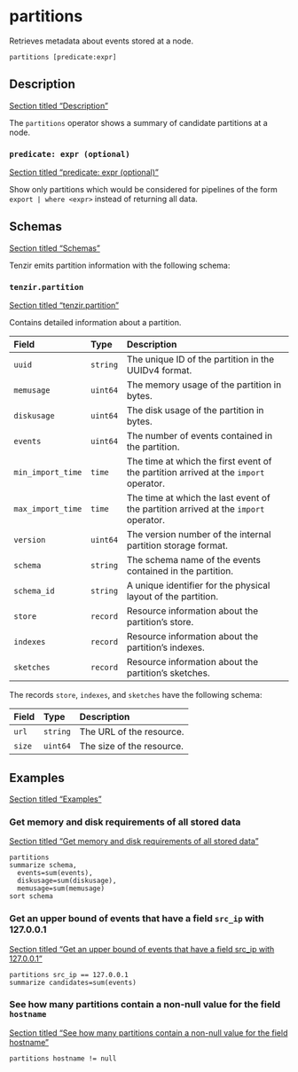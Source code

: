 # partitions

Retrieves metadata about events stored at a node.

```tql
partitions [predicate:expr]
```

## Description

[Section titled “Description”](#description)

The `partitions` operator shows a summary of candidate partitions at a node.

### `predicate: expr (optional)`

[Section titled “predicate: expr (optional)”](#predicate-expr-optional)

Show only partitions which would be considered for pipelines of the form `export | where <expr>` instead of returning all data.

## Schemas

[Section titled “Schemas”](#schemas)

Tenzir emits partition information with the following schema:

### `tenzir.partition`

[Section titled “tenzir.partition”](#tenzirpartition)

Contains detailed information about a partition.

| Field             | Type     | Description                                                                          |
| :---------------- | :------- | :----------------------------------------------------------------------------------- |
| `uuid`            | `string` | The unique ID of the partition in the UUIDv4 format.                                 |
| `memusage`        | `uint64` | The memory usage of the partition in bytes.                                          |
| `diskusage`       | `uint64` | The disk usage of the partition in bytes.                                            |
| `events`          | `uint64` | The number of events contained in the partition.                                     |
| `min_import_time` | `time`   | The time at which the first event of the partition arrived at the `import` operator. |
| `max_import_time` | `time`   | The time at which the last event of the partition arrived at the `import` operator.  |
| `version`         | `uint64` | The version number of the internal partition storage format.                         |
| `schema`          | `string` | The schema name of the events contained in the partition.                            |
| `schema_id`       | `string` | A unique identifier for the physical layout of the partition.                        |
| `store`           | `record` | Resource information about the partition’s store.                                    |
| `indexes`         | `record` | Resource information about the partition’s indexes.                                  |
| `sketches`        | `record` | Resource information about the partition’s sketches.                                 |

The records `store`, `indexes`, and `sketches` have the following schema:

| Field  | Type     | Description               |
| :----- | :------- | :------------------------ |
| `url`  | `string` | The URL of the resource.  |
| `size` | `uint64` | The size of the resource. |

## Examples

[Section titled “Examples”](#examples)

### Get memory and disk requirements of all stored data

[Section titled “Get memory and disk requirements of all stored data”](#get-memory-and-disk-requirements-of-all-stored-data)

```tql
partitions
summarize schema,
  events=sum(events),
  diskusage=sum(diskusage),
  memusage=sum(memusage)
sort schema
```

### Get an upper bound of events that have a field `src_ip` with 127.0.0.1

[Section titled “Get an upper bound of events that have a field src\_ip with 127.0.0.1”](#get-an-upper-bound-of-events-that-have-a-field-src_ip-with-127001)

```tql
partitions src_ip == 127.0.0.1
summarize candidates=sum(events)
```

### See how many partitions contain a non-null value for the field `hostname`

[Section titled “See how many partitions contain a non-null value for the field hostname”](#see-how-many-partitions-contain-a-non-null-value-for-the-field-hostname)

```tql
partitions hostname != null
```